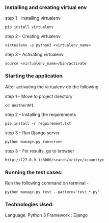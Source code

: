 ### Installing and creating virtual env
step 1 - Installing virtualenv

    pip install virtualenv

step 2 - Creating virtualenv

    virtualenv -p python3 <virtualenv_name>

step 3 - Activating virtualenv

    source <virtualenv_name>/bin/activate

### Starting the application
After activating the virtualenv do the following

step 1 - Move to project directory
    
    cd WeatherAPI

step 2 - Installing the requirements
    
    pip install -r requirement.txt

step 3 - Run Django server 

    python manage.py runserver

step 3 - For results, go to browser 

    http://127.0.0.1:8000/search/<city>/<country>

    
### Running the test cases:

Run the following command on terminal - 

    python manage.py test --pattern='test_*.py'

### Technologies Used:

Language: Python 3
Framework : Django

